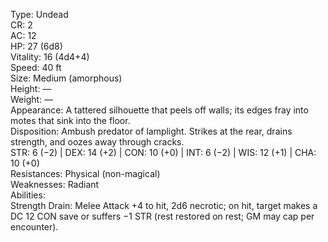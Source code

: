 Type: Undead  
CR: 2  
AC: 12  
HP: 27 (6d8)  
Vitality: 16 (4d4+4)  
Speed: 40 ft  
Size: Medium (amorphous)  
Height: —  
Weight: —  
Appearance: A tattered silhouette that peels off walls; its edges fray into motes that sink into the floor.  
Disposition: Ambush predator of lamplight. Strikes at the rear, drains strength, and oozes away through cracks.  
STR: 6 (−2) | DEX: 14 (+2) | CON: 10 (+0) | INT: 6 (−2) | WIS: 12 (+1) | CHA: 10 (+0)  
Resistances: Physical (non-magical)  
Weaknesses: Radiant  
Abilities:  
Strength Drain: Melee Attack +4 to hit, 2d6 necrotic; on hit, target makes a DC 12 CON save or suffers −1 STR (rest restored on rest; GM may cap per encounter).